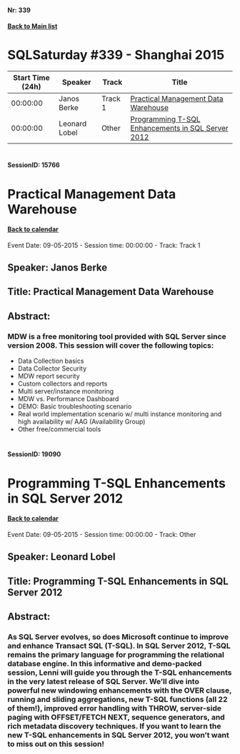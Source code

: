 #### Nr: 339
#### [Back to Main list](index.md)
# SQLSaturday #339 - Shanghai 2015
Start Time (24h)|Speaker|Track|Title
---|---|---|---
00:00:00|Janos Berke|Track 1|[Practical Management Data Warehouse](#sessionid-15766)
00:00:00|Leonard Lobel|Other|[Programming T-SQL Enhancements in SQL Server 2012](#sessionid-19090)
#  
#### SessionID: 15766
# Practical Management Data Warehouse
#### [Back to calendar](#nr-339)
Event Date: 09-05-2015 - Session time: 00:00:00 - Track: Track 1
## Speaker: Janos Berke
## Title: Practical Management Data Warehouse
## Abstract:
### MDW is a free monitoring tool provided with SQL Server since version 2008. This session will cover the following topics:
- Data Collection basics
- Data Collector Security
- MDW report security
- Custom collectors and reports
- Multi server/instance monitoring
- MDW vs. Performance Dashboard
- DEMO: Basic troubleshooting scenario
- Real world implementation scenario w/ multi instance monitoring and high availability w/ AAG (Availability Group)
- Other free/commercial tools

#  
#### SessionID: 19090
# Programming T-SQL Enhancements in SQL Server 2012
#### [Back to calendar](#nr-339)
Event Date: 09-05-2015 - Session time: 00:00:00 - Track: Other
## Speaker: Leonard Lobel
## Title: Programming T-SQL Enhancements in SQL Server 2012
## Abstract:
### As SQL Server evolves, so does Microsoft continue to improve and enhance Transact SQL (T-SQL). In SQL Server 2012, T-SQL remains the primary language for programming the relational database engine. In this informative and demo-packed session, Lenni will guide you through the T-SQL enhancements in the very latest release of SQL Server. We’ll dive into powerful new windowing enhancements with the OVER clause, running and sliding aggregations, new T-SQL functions (all 22 of them!), improved error handling with THROW, server-side paging with OFFSET/FETCH NEXT, sequence generators, and rich metadata discovery techniques. If you want to learn the new T-SQL enhancements in SQL Server 2012, you won’t want to miss out on this session!
